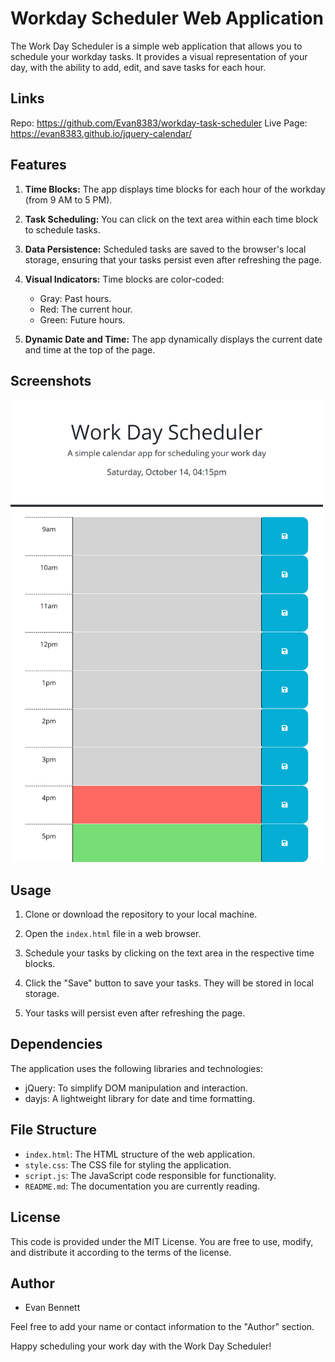 # Workday Scheduler Web Application

The Work Day Scheduler is a simple web application that allows you to schedule your workday tasks. It provides a visual representation of your day, with the ability to add, edit, and save tasks for each hour.

## Links
Repo: https://github.com/Evan8383/workday-task-scheduler
Live Page: https://evan8383.github.io/jquery-calendar/

## Features

1. **Time Blocks:** The app displays time blocks for each hour of the workday (from 9 AM to 5 PM).

2. **Task Scheduling:** You can click on the text area within each time block to schedule tasks.

3. **Data Persistence:** Scheduled tasks are saved to the browser's local storage, ensuring that your tasks persist even after refreshing the page.

4. **Visual Indicators:** Time blocks are color-coded:
   - Gray: Past hours.
   - Red: The current hour.
   - Green: Future hours.

5. **Dynamic Date and Time:** The app dynamically displays the current date and time at the top of the page.
## Screenshots
<img src="./assets/127.0.0.1_5500_index.html.png" alt="screenshot" width="500"/>

## Usage

1. Clone or download the repository to your local machine.

2. Open the `index.html` file in a web browser.

3. Schedule your tasks by clicking on the text area in the respective time blocks.

4. Click the "Save" button to save your tasks. They will be stored in local storage.

5. Your tasks will persist even after refreshing the page.

## Dependencies

The application uses the following libraries and technologies:

- jQuery: To simplify DOM manipulation and interaction.
- dayjs: A lightweight library for date and time formatting.

## File Structure

- `index.html`: The HTML structure of the web application.
- `style.css`: The CSS file for styling the application.
- `script.js`: The JavaScript code responsible for functionality.
- `README.md`: The documentation you are currently reading.

## License

This code is provided under the MIT License. You are free to use, modify, and distribute it according to the terms of the license.

## Author

* Evan Bennett

Feel free to add your name or contact information to the "Author" section.

Happy scheduling your work day with the Work Day Scheduler!
